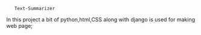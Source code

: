 

       Text-Summarizer

In this project a bit of python,html,CSS along with django is used for making web page;
